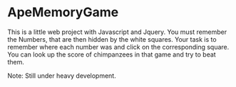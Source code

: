 # ApeMemoryGame

This is a little web project with Javascript and Jquery. You must remember the Numbers, that are then hidden by the white squares. Your task is to remember where each number was and click on the corresponding square. You can look up the score of chimpanzees in that game and try to beat them.

Note: Still under heavy development.
